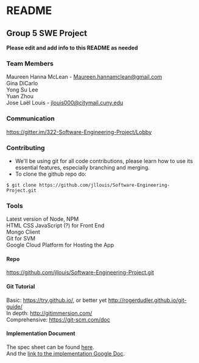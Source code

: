 # README #

## Group 5 SWE Project ##
**Please edit and add info to this README as needed**  

### Team Members ###
Maureen Hanna McLean - Maureen.hannamclean@gmail.com  
Gina DiCarlo  
Yong Su Lee  
Yuan Zhou  
Jose Laël Louis - jlouis000@citymail.cuny.edu

### Communication ###
https://gitter.im/322-Software-Engineering-Project/Lobby  

### Contributing ###
- We'll be using git for all code contributions, please learn how to use its 
essential features, especially branching and merging.  
- To clone the github repo do:  
```
$ git clone https://github.com/jllouis/Software-Engineering-Project.git
```  

### Tools ###
Latest version of Node, NPM  
HTML CSS JavaScript (?) for Front End  
Mongo Client  
Git for SVM  
Google Cloud Platform for Hosting the App  

#### Repo ####
https://github.com/jllouis/Software-Engineering-Project.git  

#### Git Tutorial ####
Basic: https://try.github.io/, or better yet  http://rogerdudler.github.io/git-guide/  
In depth: http://gitimmersion.com/  
Comprehensive: https://git-scm.com/doc  

#### Implementation Document ####
The spec sheet can be found [here](docs/project_spec_draft.docx).  
And the [link to the implementation Google Doc](https://docs.google.com/document/d/1kPIsCRGtcGwA_biV4v_ITblgwC11_RS1i6Y_EiVBpNs/edit?usp=sharing).   
